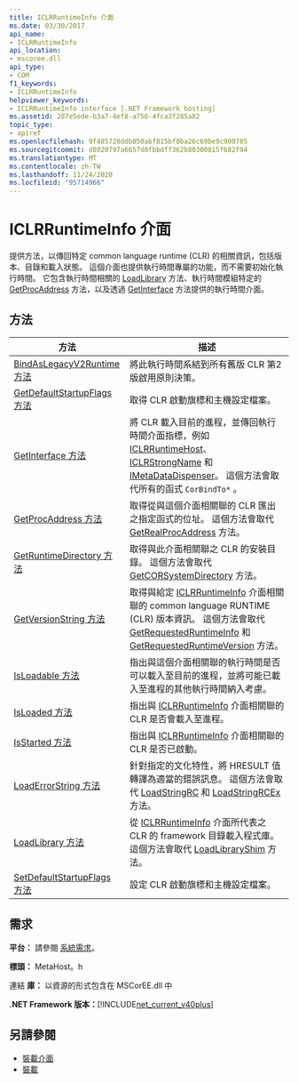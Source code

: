 ```yaml
---
title: ICLRRuntimeInfo 介面
ms.date: 03/30/2017
api_name:
- ICLRRuntimeInfo
api_location:
- mscoree.dll
api_type:
- COM
f1_keywords:
- ICLRRuntimeInfo
helpviewer_keywords:
- ICLRRuntimeInfo interface [.NET Framework hosting]
ms.assetid: 287e5ede-b3a7-4ef8-a756-4fca3f285a82
topic_type:
- apiref
ms.openlocfilehash: 9f485728ddb050abf815bf8ba26c69be9c909785
ms.sourcegitcommit: d8020797a6657d0fbbdff362b80300815f682f94
ms.translationtype: MT
ms.contentlocale: zh-TW
ms.lasthandoff: 11/24/2020
ms.locfileid: "95714966"
---
```

# <a name="iclrruntimeinfo-interface"></a>ICLRRuntimeInfo 介面

提供方法，以傳回特定 common language runtime (CLR) 的相關資訊，包括版本、目錄和載入狀態。 這個介面也提供執行時間專屬的功能，而不需要初始化執行時間。 它包含執行時間相關的 [LoadLibrary](iclrruntimeinfo-loadlibrary-method.md) 方法、執行時間模組特定的 [GetProcAddress](iclrruntimeinfo-getprocaddress-method.md) 方法，以及透過 [GetInterface](iclrruntimeinfo-getinterface-method.md) 方法提供的執行時間介面。  
  
## <a name="methods"></a>方法  
  
|方法|描述|  
|------------|-----------------|  
|[BindAsLegacyV2Runtime 方法](iclrruntimeinfo-bindaslegacyv2runtime-method.md)|將此執行時間系結到所有舊版 CLR 第2版啟用原則決策。|  
|[GetDefaultStartupFlags 方法](iclrruntimeinfo-getdefaultstartupflags-method.md)|取得 CLR 啟動旗標和主機設定檔案。|  
|[GetInterface 方法](iclrruntimeinfo-getinterface-method.md)|將 CLR 載入目前的進程，並傳回執行時間介面指標，例如 [ICLRRuntimeHost](iclrruntimehost-interface.md)、 [ICLRStrongName](iclrstrongname-interface.md) 和 [IMetaDataDispenser](../metadata/imetadatadispenser-interface.md)。 這個方法會取代所有的函式 `CorBindTo*` 。|  
|[GetProcAddress 方法](iclrruntimeinfo-getprocaddress-method.md)|取得從與這個介面相關聯的 CLR 匯出之指定函式的位址。 這個方法會取代 [GetRealProcAddress](getrealprocaddress-function.md) 方法。|  
|[GetRuntimeDirectory 方法](iclrruntimeinfo-getruntimedirectory-method.md)|取得與此介面相關聯之 CLR 的安裝目錄。 這個方法會取代 [GetCORSystemDirectory](getcorsystemdirectory-function.md) 方法。|  
|[GetVersionString 方法](iclrruntimeinfo-getversionstring-method.md)|取得與給定 [ICLRRuntimeInfo](iclrruntimeinfo-interface.md) 介面相關聯的 common language RUNTIME (CLR) 版本資訊。 這個方法會取代 [GetRequestedRuntimeInfo](getrequestedruntimeinfo-function.md) 和 [GetRequestedRuntimeVersion](getrequestedruntimeversion-function.md) 方法。|  
|[IsLoadable 方法](iclrruntimeinfo-isloadable-method.md)|指出與這個介面相關聯的執行時間是否可以載入至目前的進程，並將可能已載入至進程的其他執行時間納入考慮。|  
|[IsLoaded 方法](iclrruntimeinfo-isloaded-method.md)|指出與 [ICLRRuntimeInfo](iclrruntimeinfo-interface.md) 介面相關聯的 CLR 是否會載入至進程。|  
|[IsStarted 方法](iclrruntimeinfo-isstarted-method.md)|指出與 [ICLRRuntimeInfo](iclrruntimeinfo-interface.md) 介面相關聯的 CLR 是否已啟動。|  
|[LoadErrorString 方法](iclrruntimeinfo-loaderrorstring-method.md)|針對指定的文化特性，將 HRESULT 值轉譯為適當的錯誤訊息。 這個方法會取代 [LoadStringRC](loadstringrc-function.md) 和 [LoadStringRCEx](loadstringrcex-function.md) 方法。|  
|[LoadLibrary 方法](iclrruntimeinfo-loadlibrary-method.md)|從 [ICLRRuntimeInfo](iclrruntimeinfo-interface.md) 介面所代表之 CLR 的 framework 目錄載入程式庫。 這個方法會取代 [LoadLibraryShim](loadlibraryshim-function.md) 方法。|  
|[SetDefaultStartupFlags 方法](iclrruntimeinfo-setdefaultstartupflags-method.md)|設定 CLR 啟動旗標和主機設定檔案。|  
  
## <a name="requirements"></a>需求  

 **平台：** 請參閱 [系統需求](../../get-started/system-requirements.md)。  
  
 **標頭：** MetaHost。h  
  
 連結 **庫：** 以資源的形式包含在 MSCorEE.dll 中  
  
 **.NET Framework 版本：**[!INCLUDE[net_current_v40plus](../../../../includes/net-current-v40plus-md.md)]  
  
## <a name="see-also"></a>另請參閱

- [裝載介面](hosting-interfaces.md)
- [裝載](index.md)
